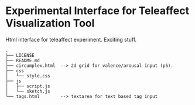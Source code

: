 # Experimental Interface for Teleaffect Visualization Tool
Html interface for teleaffect experiment. Exciting stuff.
```
.
├── LICENSE
├── README.md
├── circumplex.html  --> 2d grid for valence/arousal input (p5).
├── css
│   └── style.css
├── js
│   ├── script.js
│   └── sketch.js
└── tags.html        --> textarea for text based tag input
```
